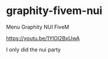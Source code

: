 # graphity-fivem-nui
Menu Graphity NUI FiveM

<https://youtu.be/1YlOl2BxUwA>

I only did the nui party
